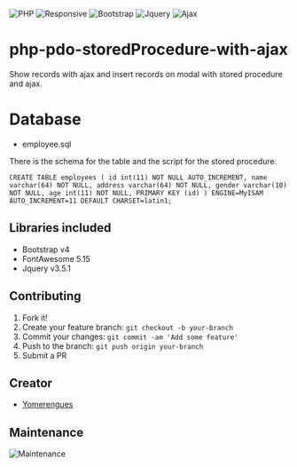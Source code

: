 ![PHP](https://img.shields.io/badge/php-8-brightgreen)
![Responsive](https://img.shields.io/badge/Responsive-Yes-ff69b4)
![Bootstrap](https://img.shields.io/badge/bootstrap-4.5-blue)
![Jquery](https://img.shields.io/badge/jquery-3.5.1-orange)
![Ajax](https://img.shields.io/badge/jquery-ajax-red)
# php-pdo-storedProcedure-with-ajax
Show records with ajax and insert records on modal with stored procedure and ajax.

# Database 
* employee.sql

There is the schema for the table and the script for the stored procedure.

`CREATE TABLE employees (
  id int(11) NOT NULL AUTO_INCREMENT,
  name varchar(64) NOT NULL,
  address varchar(64) NOT NULL,
  gender varchar(10) NOT NULL,
  age int(11) NOT NULL,
  PRIMARY KEY (id)
) ENGINE=MyISAM AUTO_INCREMENT=11 DEFAULT CHARSET=latin1;`
## Libraries included
* Bootstrap v4
* FontAwesome 5.15
* Jquery v3.5.1

## Contributing

1. Fork it!
2. Create your feature branch: `git checkout -b your-branch`
3. Commit your changes: `git commit -am 'Add some feature'`
4. Push to the branch: `git push origin your-branch`
5. Submit a PR

## Creator
* <a href="https://github.com/adhirsaurio">Yomerengues</a>

## Maintenance
![Maintenance](https://img.shields.io/badge/Maintenance-Yes-brightgreen)